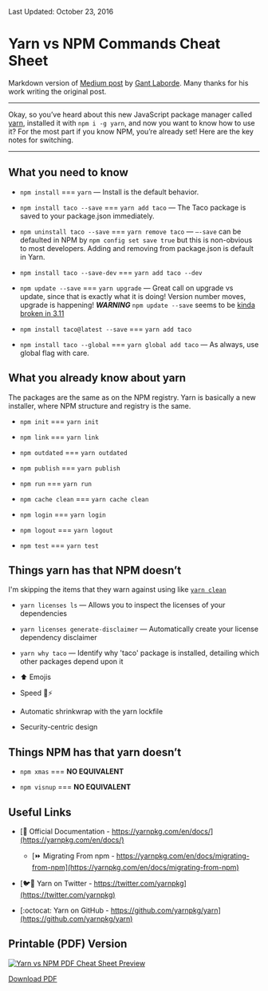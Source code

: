 Last Updated: October 23, 2016

# Yarn vs NPM Commands Cheat Sheet

Markdown version of [Medium post](https://shift.infinite.red/npm-vs-yarn-cheat-sheet-8755b092e5cc#.tctsw3s17) by
[Gant Laborde](https://twitter.com/GantLaborde). Many thanks for his work writing the original post.

---

Okay, so you’ve heard about this new JavaScript package manager called [yarn](https://github.com/yarnpkg/yarn),
installed it with `npm i -g yarn`, and now you want to know how to use it? For the most part if you know NPM,
you’re already set! Here are the key notes for switching.

---

## What you need to know

* `npm install` === `yarn` — Install is the default behavior.

* `npm install taco --save` === `yarn add taco` — The Taco package is saved to your package.json immediately.

* `npm uninstall taco --save` === `yarn remove taco` — `—-save` can be defaulted in NPM by `npm config set save true`
but this is non-obvious to most developers. Adding and removing from package.json is default in Yarn.

* `npm install taco --save-dev` === `yarn add taco --dev`

* `npm update --save` === `yarn upgrade` — Great call on upgrade vs update, since that is exactly what it is doing!
Version number moves, upgrade is happening! **_WARNING_** `npm update --save` seems to be [kinda broken in 3.11](https://github.com/npm/npm/issues/13555)

* `npm install taco@latest --save` === `yarn add taco`

* `npm install taco --global` === `yarn global add taco` — As always, use global flag with care.

## What you already know about yarn
The packages are the same as on the NPM registry. Yarn is basically a new installer, where NPM structure and registry is the same.

* `npm init` === `yarn init`

* `npm link` === `yarn link`

* `npm outdated` === `yarn outdated`

* `npm publish` === `yarn publish`

* `npm run` === `yarn run`

* `npm cache clean` === `yarn cache clean`

* `npm login` === `yarn login`

* `npm logout` === `yarn logout`

* `npm test` === `yarn test`

## Things yarn has that NPM doesn’t
I'm skipping the items that they warn against using like [`yarn clean`](https://yarnpkg.com/en/docs/cli/clean)

* `yarn licenses ls` — Allows you to inspect the licenses of your dependencies

* `yarn licenses generate-disclaimer` — Automatically create your license dependency disclaimer

* `yarn why taco` — Identify why 'taco' package is installed, detailing which other packages depend upon it

* :arrow_up: Emojis

* Speed :running::zap:

* Automatic shrinkwrap with the yarn lockfile

* Security-centric design

## Things NPM has that yarn doesn’t

* `npm xmas` === **NO EQUIVALENT**

* `npm visnup` === **NO EQUIVALENT**

## Useful Links

* [:notebook: Official Documentation - https://yarnpkg.com/en/docs/](https://yarnpkg.com/en/docs/)

  * [:fast_forward: Migrating From npm - https://yarnpkg.com/en/docs/migrating-from-npm](https://yarnpkg.com/en/docs/migrating-from-npm)

* [:bird::speech_balloon: Yarn on Twitter - https://twitter.com/yarnpkg](https://twitter.com/yarnpkg)

* [:octocat: Yarn on GitHub - https://github.com/yarnpkg/yarn](https://github.com/yarnpkg/yarn)

## Printable (PDF) Version

[![Yarn vs NPM PDF Cheat Sheet Preview](https://github.com/mikesprague/yarn-vs-npm-cheatsheet/blob/master/assets/yarn-vs-npm-pdf-cheatsheet-preview.png?raw=true "Yarn vs NPM PDF Cheat Sheet Preview (Click to Download)")](https://github.com/mikesprague/yarn-vs-npm-cheatsheet/blob/master/assets/yarn-vs-npm-cheatsheet.pdf?raw=true)

[Download PDF](https://github.com/mikesprague/yarn-vs-npm-cheatsheet/blob/master/assets/yarn-vs-npm-cheatsheet.pdf?raw=true)

